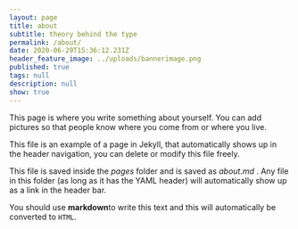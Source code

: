 ```yaml
---
layout: page
title: about
subtitle: theory behind the type
permalink: /about/
date: 2020-06-29T15:36:12.231Z
header_feature_image: ../uploads/bannerimage.png
published: true
tags: null
description: null
show: true
---
```


This page is where you write something about yourself. You can add pictures so that people know where you come from or where you live.

This file is an example of a page in Jekyll, that automatically shows up in the header navigation, you can delete or modify this file freely.

This file is saved inside the _pages_ folder and is saved as _about.md_ . Any file in this folder (as long as it has  the YAML header) will automatically show up as a link in the header bar.

You should use **markdown**to write this text and this will automatically be converted to `HTML`.
